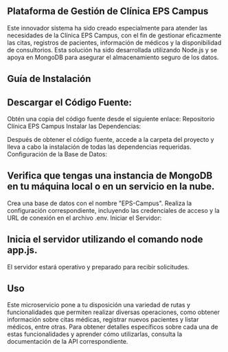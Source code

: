 
## Plataforma de Gestión de Clínica EPS Campus
Este innovador sistema ha sido creado especialmente para atender las necesidades de la Clínica EPS Campus, con el fin de gestionar eficazmente las citas, registros de pacientes, información de médicos y la disponibilidad de consultorios. Esta solución ha sido desarrollada utilizando Node.js y se apoya en MongoDB para asegurar el almacenamiento seguro de los datos.

## Guía de Instalación
## Descargar el Código Fuente:

Obtén una copia del código fuente desde el siguiente enlace:
Repositorio Clínica EPS Campus
Instalar las Dependencias:

Después de obtener el código fuente, accede a la carpeta del proyecto y lleva a cabo la instalación de todas las dependencias requeridas.
Configuración de la Base de Datos:

## Verifica que tengas una instancia de MongoDB en tu máquina local o en un servicio en la nube.
Crea una base de datos con el nombre "EPS-Campus".
Realiza la configuración correspondiente, incluyendo las credenciales de acceso y la URL de conexión en el archivo .env.
Iniciar el Servidor:

## Inicia el servidor utilizando el comando node app.js.
El servidor estará operativo y preparado para recibir solicitudes.

## Uso
Este microservicio pone a tu disposición una variedad de rutas y funcionalidades que permiten realizar diversas operaciones, como obtener información sobre citas médicas, registrar nuevos pacientes y listar médicos, entre otras. Para obtener detalles específicos sobre cada una de estas funcionalidades y aprender cómo utilizarlas, consulta la documentación de la API correspondiente.
